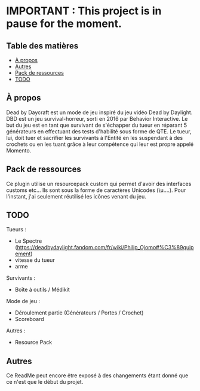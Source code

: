 # IMPORTANT : This project is in pause for the moment.




## Table des matières

- [À propos](#à-propos)
- [Autres](#autres)
- [Pack de ressources](#pack-de-ressources)
- [TODO](#todo)

## À propos

Dead by Daycraft est un mode de jeu inspiré du jeu vidéo Dead by Daylight. DBD est un jeu survival-horreur, sorti en 2016 par Behavior Interactive. Le but du jeu est en tant que survivant de s'échapper du tueur
en réparant 5 générateurs en effectuant des tests d'habilité sous forme de QTE. Le tueur, lui, doit tuer et sacrifier les survivants à l'Entité en les
suspendant à des crochets ou en les tuant grâce à leur compétence qui leur est propre appelé Momento.

## Pack de ressources

Ce plugin utilise un resourcepack custom qui permet d'avoir des interfaces customs etc... Ils sont sous la forme de caractères Unicodes (\u....).
Pour l'instant, j'ai seulement réutilisé les icônes venant du jeu.

## TODO
 Tueurs :
  - Le Spectre (https://deadbydaylight.fandom.com/fr/wiki/Philip_Ojomo#%C3%89quipement)
   - vitesse du tueur
   - arme

 Survivants :
  - Boîte à outils / Médikit

 Mode de jeu :
  - Déroulement partie (Générateurs / Portes / Crochet)
  - Scoreboard

 Autres :
 - Resource Pack

## Autres

Ce ReadMe peut encore être exposé à des changements étant donné que ce n'est que le début du projet.
